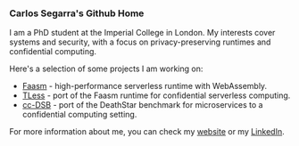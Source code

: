 ### Carlos Segarra's Github Home

I am a PhD student at the Imperial College in London.
My interests cover systems and security, with a focus on privacy-preserving runtimes and confidential computing.

Here's a selection of some projects I am working on:
* [Faasm](https://github.com/faasm/faasm) - high-performance serverless runtime with WebAssembly.
* [TLess](https://github.com/faasm/faasm/tree/tless) - port of the Faasm runtime for confidential serverless computing.
* [cc-DSB](https://github.com/lsds/cc-DeathStarBench) - port of the DeathStar benchmark for microservices to a confidential computing setting.

For more information about me, you can check my [website](https://carlossegarra.com) or my [LinkedIn](https://linkedin.com/in/carlossegarrag).
